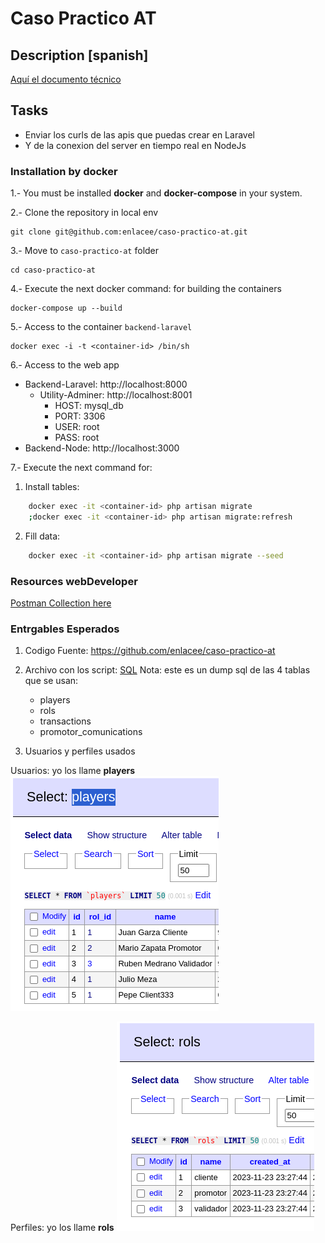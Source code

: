 
# Caso Practico AT

## Description [spanish]

[ Aquí el documento técnico ](./docs/caso-practico-AT.pdf)

## Tasks

- Enviar los curls de las apis que puedas crear en Laravel
- Y de la conexion del server en tiempo real en NodeJs

### Installation by docker

1.- You must be installed **docker** and **docker-compose** in your system.

2.- Clone the repository in local env

    git clone git@github.com:enlacee/caso-practico-at.git

3.- Move to `caso-practico-at` folder

    cd caso-practico-at

4.- Execute the next docker command: for building the containers

    docker-compose up --build

5.- Access to the container `backend-laravel`

    docker exec -i -t <container-id> /bin/sh

6.- Access to the web app

* Backend-Laravel: http://localhost:8000
    * Utility-Adminer: http://localhost:8001
        - HOST: mysql_db
        - PORT: 3306
        - USER: root
        - PASS: root
* Backend-Node: http://localhost:3000

7.- Execute the next command for:

1. Install tables:

```bash
    docker exec -it <container-id> php artisan migrate
    ;docker exec -it <container-id> php artisan migrate:refresh
```

2. Fill data:

```bash
    docker exec -it <container-id> php artisan migrate --seed
```

### Resources webDeveloper

[Postman Collection here](./docs/postman-collection/Caso-Practico-API-REST.postman_collection.json)


### Entrgables Esperados

1. Codigo Fuente: https://github.com/enlacee/caso-practico-at

2. Archivo con los script: [SQL](./docs/laravel_docker.sql)
    Nota: este es un dump sql de las 4 tablas que se usan:
    - players
    - rols
    - transactions
    - promotor_comunications

3. Usuarios y perfiles usados

Usuarios: yo los llame **players**
![usuarios](./docs/players.table.png)

Perfiles: yo los llame **rols**
![rols](./docs/roles.table.png)